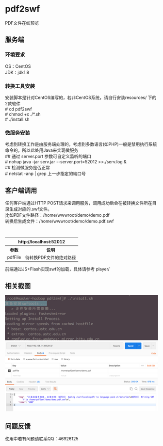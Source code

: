 # pdf2swf
PDF文件在线预览

## 服务端
### 环境要求
OS：CentOS<br />
JDK：jdk1.8

### 转换工具安装
安装脚本是针对CentOS编写的，若非CentOS系统，请自行安装resources/ 下的2款软件<br />
&#35; cd pdf2swf<br />
&#35; chmod +x ./*.sh<br />
&#35; ./install.sh

### 微服务安装
考虑到转换工作是由服务端处理的，考虑到多数语言(如PHP)一般是禁用执行系统命令的，所以此处用Java来实现微服务<br />
&#35;&#35; 通过 server.port 参数可自定义监听的端口<br />
&#35; nohup java -jar serv.jar --server.port=52012 >>./serv.log & <br />
&#35;&#35; 检测微服务是否正常<br />
&#35; netstat -anp | grep 上一步指定的端口号

## 客户端调用
任何客户端通过HTTP POST请求来调用服务，调用成功后会在被转换文件所在目录生成对应的.swf文件。<br />
比如PDF文件路径：/home/wwwroot/demo/demo.pdf<br />
转换后生成文件：/home/wwwroot/demo/demo.pdf.swf
<table>
  <tr>
    <th colspan="2">http://localhost:52012</th>
  </tr>
  <tr>
    <th>参数</th>
    <th>说明</th>
  </tr>
  <tr>
    <td>pdfFile</td>
    <td>待转换PDF文件的绝对路径</td>
  </tr>
</table>
前端通过JS+Flash实现swf的加载，具体请参考 player/ 

## 相关截图
![image](https://github.com/ah-guobing/pdf2swf/blob/master/resources/install.png)
![image](https://github.com/ah-guobing/pdf2swf/blob/master/resources/post.png)

## 问题反馈
使用中若有问题请联系QQ：46926125
